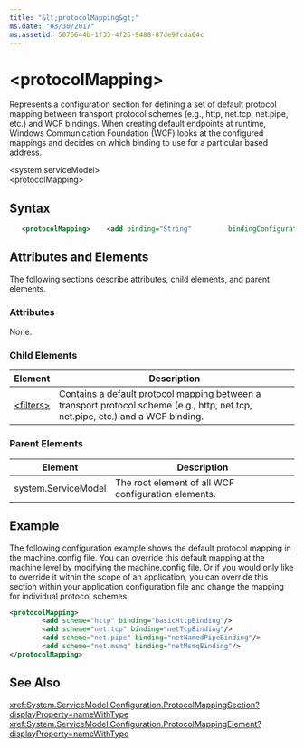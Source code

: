 ```yaml
---
title: "&lt;protocolMapping&gt;"
ms.date: "03/30/2017"
ms.assetid: 5076644b-1f33-4f26-9488-87de9fcda04c
---
```

# &lt;protocolMapping&gt;
Represents a configuration section for defining a set of default protocol mapping between transport protocol schemes (e.g., http, net.tcp, net.pipe, etc.) and WCF bindings. When creating default endpoints at runtime, Windows Communication Foundation (WCF) looks at the configured mappings and decides on which binding to use for a particular based address.  

 \<system.serviceModel>  
\<protocolMapping>  

## Syntax  

```xml
   <protocolMapping>    <add binding="String"         bindingConfiguration="String"         scheme="http/net.msmq/net.pipe/net.tcp"/></protocolMapping>  
```

## Attributes and Elements  
 The following sections describe attributes, child elements, and parent elements.  

### Attributes  
 None.  

### Child Elements  


|Element|Description|  
|-------------|-----------------|  
|[\<filters>](../../../../../docs/framework/configure-apps/file-schema/wcf/filters-of-routing.md)|Contains a default protocol mapping between a transport protocol scheme (e.g., http, net.tcp, net.pipe, etc.) and a WCF binding.|  

### Parent Elements  


|Element|Description|  
|-------------|-----------------|  
|system.ServiceModel|The root element of all WCF configuration elements.|  

## Example  
 The following configuration example shows the default protocol mapping in the machine.config file. You can override this default mapping at the machine level by modifying the machine.config file. Or if you would only like to override it within the scope of an application, you can override this section within your application configuration file and change the mapping for individual protocol schemes.  

```xml  
<protocolMapping>  
        <add scheme="http" binding="basicHttpBinding"/>  
        <add scheme="net.tcp" binding="netTcpBinding"/>  
        <add scheme="net.pipe" binding="netNamedPipeBinding"/>  
        <add scheme="net.msmq" binding="netMsmqBinding"/>  
</protocolMapping>  
```  

## See Also  
 <xref:System.ServiceModel.Configuration.ProtocolMappingSection?displayProperty=nameWithType>       
 <xref:System.ServiceModel.Configuration.ProtocolMappingElement?displayProperty=nameWithType>    
